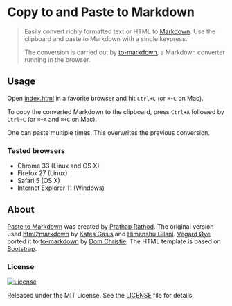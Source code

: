 Copy to and Paste to Markdown
==================

> Easily convert richly formatted text or HTML to
> [Markdown](http://daringfireball.net/projects/markdown/syntax).
> Use the clipboard and paste to Markdown with a single keypress.
>
> The conversion is carried out by
> [to-markdown](https://github.com/domchristie/to-markdown),
> a Markdown converter running in the browser.

Usage
-----

Open [index.html](index.html) in a favorite browser and hit `Ctrl+C`
(or `⌘+C` on Mac).

To copy the converted Markdown to the clipboard, press `Ctrl+A`
followed by `Ctrl+C` (or `⌘+A` and `⌘+C` on Mac).

One can paste multiple times. This overwrites the previous conversion.

### Tested browsers

-   Chrome 33 (Linux and OS X)
-   Firefox 27 (Linux)
-   Safari 5 (OS X)
-   Internet Explorer 11 (Windows)

About
-----

[Paste to Markdown](https://github.com/prathaprathod/Frontend-Projects/c2m/index.html)
was created by [Prathap Rathod](https://github.com/prathaprathod).
The original version used
[html2markdown](https://github.com/kates/html2markdown) by
[Kates Gasis](https://github.com/kates) and
[Himanshu Gilani](https://github.com/hgilani).
[Vegard Øye](https://github.com/epsil) ported it to
[to-markdown](https://github.com/domchristie/to-markdown) by
[Dom Christie](https://github.com/domchristie). The HTML template
is based on [Bootstrap](http://getbootstrap.com/).

### License

[![License][license-image]][license-url]

Released under the MIT License. See the [LICENSE](LICENSE) file
for details.

[license-image]: https://img.shields.io/npm/l/markdownlint.svg
[license-url]: http://opensource.org/licenses/MIT
